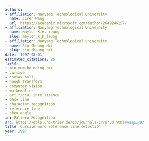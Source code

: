 ```yaml
---
authors:
- affiliation: Nanyang Technological University
  name: Jiren Wang
  url: https://academic.microsoft.com/author/2649244157/
- affiliation: Nanyang Technological University
  name: Maylor K.H. Leung
  slug: maylor_k_h_leung
- affiliation: Nanyang Technological University
  name: Siu Cheung Hui
  slug: siu_cheung_hui
date: '1997-03-01'
estimated_citations: 26
fields:
- minimum bounding box
- cursive
- convex hull
- hough transform
- computer vision
- mathematics
- artificial intelligence
- base line
- character recognition
- reference line
- skew angle
in: Pattern Recognition
src: https://dblp.uni-trier.de/db/journals/pr/pr30.html#WangLH97
title: Cursive word reference line detection
year: 1997
---
```

